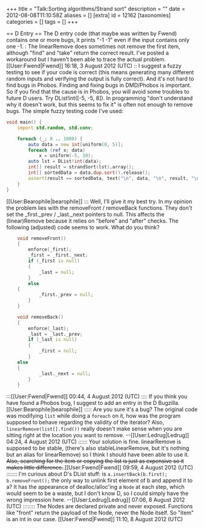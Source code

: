 +++
title = "Talk:Sorting algorithms/Strand sort"
description = ""
date = 2012-08-08T11:10:58Z
aliases = []
[extra]
id = 12162
[taxonomies]
categories = []
tags = []
+++

== D Entry ==
The D entry code (that maybe was written by Fwend) contains one or more bugs, it prints "-1 -1" even if the input contains only one -1.
: The linearRemove does sometimes not remove the first item, although "find" and "take" return the correct result. I've posted a workaround but I haven't been able to trace the actual problem. [[User:Fwend|Fwend]] 16:18, 3 August 2012 (UTC)
:: I suggest a fuzzy testing to see if your code is correct (this means generating many different random inputs and verifying the output is fully correct). And it's not hard to find bugs in Phobos. Finding and fixing bugs in DMD/Phobos is important. So if you find that the cause is in Phobos, you will avoid some troubles to future D users. Try DList!int([-5, -5, 8]). In programming "don't understand why it doesn't work, but this seems to fix it" is often not enough to remove bugs. The simple fuzzy testing code I've used: 
```d
void main() {
    import std.random, std.conv;

    foreach (_; 0 .. 1000) {
        auto data = new int[uniform(0, 5)];
        foreach (ref x; data)
            x = uniform(-5, 10);
        auto lst = DList!int(data);
        int[] result = strandSort(lst).array();
        int[] sortedData = data.dup.sort().release();
        assert(result == sortedData, text("\n", data, "\n", result, "\n", sortedData));
    }
}
```
[[User:Bearophile|bearophile]]
::: Well, I'll give it my best try. In my opinion the problem lies with the removeFront / removeBack functions. They don't set the _first._prev / _last._next pointers to null. This affects the (linear)Remove because it relies on "before" and "after" checks. The following (adjusted) code seems to work. What do you think? 
```d
    void removeFront()
    {
        enforce(_first);
        _first = _first._next;
        if (_first is null)
        {
            _last = null;
        } 
        else 
	{
            _first._prev = null;
        }
    }

    void removeBack()
    {
        enforce(_last);
        _last = _last._prev;
        if (_last is null)
        {
            _first = null;
        } 
	else 
	{
            _last._next = null;
        }
    }

```

:::[[User:Fwend|Fwend]] 00:44, 4 August 2012 (UTC)
:::: If you think you have found a Phobos bug, I suggest to add an entry in the D Bugzilla.[[User:Bearophile|bearophile]]
::::: Are you sure it's a bug? The original code was modifying <code>list</code> while doing a <code>foreach</code> on it, how was the program supposed to behave regarding the validity of the iterator?  Also, <code>linearRemove(list[].find())</code> really doesn't make sense when you are sitting right at the location you want to remove. --[[User:Ledrug|Ledrug]] 04:24, 4 August 2012 (UTC)
:::::: Your solution is fine. linearRemove is supposed to be stable, (there's also stableLinearRemove, but it's nothing but an alias for linearRemove) so I think I should have been able to use it. <strike>Also, searching for the item or copying the list is just as expensive so it makes little difference.</strike>.[[User:Fwend|Fwend]] 09:59, 4 August 2012 (UTC)
::::::: I'm curious about D's DList stuff: is <code>a.insertBack(b.first); b.removeFront();</code> the only way to unlink first element of b and append it to a?  It has the appearance of dealloc/alloc'ing a <code>Node</code> at each step, which would seem to be a waste, but I don't know D, so I could simply have the wrong impression here. --[[User:Ledrug|Ledrug]] 07:06, 8 August 2012 (UTC)
:::::::: The Nodes are declared private and never exposed. Functions like "front" return the payload of the Node, never the Node itself. So "item" is an int in our case. [[User:Fwend|Fwend]] 11:10, 8 August 2012 (UTC)
